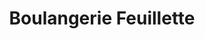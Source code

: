 ---
title: "Boulangerie Feuillette"
url: /cesson-sevigne/boulangerie-feuillette/
shop: boulangerie
---